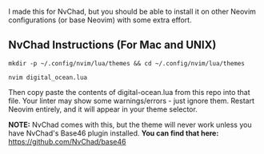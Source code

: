 I made this for NvChad, but you should be able to install it on other Neovim configurations (or base Neovim) with some extra effort. 

## NvChad Instructions (For Mac and UNIX)
```mkdir -p ~/.config/nvim/lua/themes && cd ~/.config/nvim/lua/themes```

```nvim digital_ocean.lua```

Then copy paste the contents of digital-ocean.lua from this repo into that file. Your linter may show some warnings/errors - just ignore them. Restart Neovim entirely, and it will appear in your theme selector.

**NOTE:** NvChad comes with this, but the theme will never work unless you have NvChad's Base46 plugin installed. **You can find that here:** https://github.com/NvChad/base46
